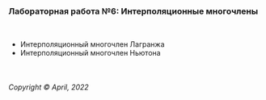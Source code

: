 ### Лабораторная работа №6:  Интерполяционные многочлены
&nbsp;

* Интерполяционный многочлен Лагранжа 
* Интерполяционный многочлен Ньютона

&nbsp;  

###### Copyright ©  April, 2022